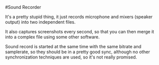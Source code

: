 #Sound Recorder

It's a pretty stupid thing, it just records microphone and mixers (speaker output) into two independent files.


It also captures screenshots every second, so that you can then merge it into a complex file using some other software.


Sound record is started at the same time with the same bitrate and samplerate, so they should be in a pretty good sync, although no other synchronization techniques are used, so it's not really promised.